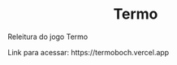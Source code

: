 <h1 align="center"> Termo </h1>
<p>Releitura do jogo Termo</p>
<p>Link para acessar: https://termoboch.vercel.app</p>
